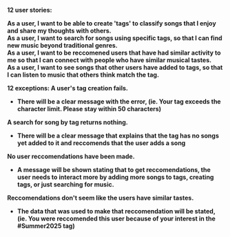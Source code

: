 <b> 12 user stories:<b/>

As a user, I want to be able to create 'tags' to classify songs that I enjoy and share my thoughts with others. <br/>
As a user, I want to search for songs using specific tags, so that I can find new music beyond traditional genres.<br/>
As a user, I want to be reccomened users that have had similar activity to me so that I can connect with people who have similar musical tastes.<br/>
As a user, I want to see songs that other users have added to tags, so that I can listen to music that others think match the tag.<br/>

<b> 12 exceptions: <b/>
A user's tag creation fails.
  - There will be a clear message with the error, (ie. Your tag exceeds the character limit. Please stay within 50 characters)

A search for song by tag returns nothing.
  - There will be a clear message that explains that the tag has no songs yet added to it and reccomends that the user adds a song

No user reccomendations have been made.
  - A message will be shown stating that to get reccomendations, the user needs to interact more by adding more songs to tags, creating tags, or just searching for music.

Reccomendations don't seem like the users have similar tastes.
  - The data that was used to make that reccomendation will be stated, (ie. You were reccomended this user because of your interest in the #Summer2025 tag)
